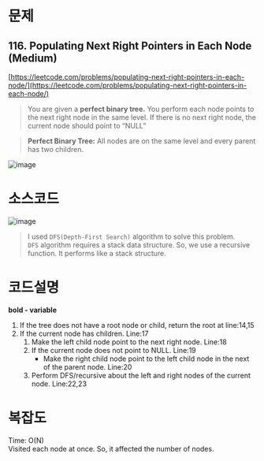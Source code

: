 # 문제
## 116. Populating Next Right Pointers in Each Node (Medium)
[https://leetcode.com/problems/populating-next-right-pointers-in-each-node/](https://leetcode.com/problems/populating-next-right-pointers-in-each-node/)

> You are given a **perfect binary tree.** You perform each node points to the next right node in the same level. If there is no next right node, the current node should point to “NULL”

> **Perfect Binary Tree:** All nodes are on the same level and every parent has two children.

![image](https://user-images.githubusercontent.com/83600412/151694593-30b0a60d-ea1f-4340-9d2f-86cab05609aa.png)

# 소스코드

![image](https://user-images.githubusercontent.com/83600412/151694609-e065d6eb-5c7f-47eb-9ebe-6a814a0875f1.png)

>I used `DFS(Depth-First Search)` algorithm to solve this problem.<br>
`DFS` algorithm requires a stack data structure. So, we use a recursive function. It performs like a stack structure. 


# 코드설명

**bold - variable**
1. If the tree does not have a root node or child, return the root at line:14,15
2. If the current node has children. Line:17
    1. Make the left child node point to the next right node. Line:18
    2. If the current node does not point to NULL. Line:19
        - Make the right child node point to the left child node in the next of the parent node. Line:20
    3. Perform DFS/recursive about the left and right nodes of the current node. Line:22,23

# 복잡도
Time: O(N)<br>
Visited each node at once. So, it affected the number of nodes.

